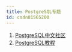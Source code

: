 ```yaml
---
title: PostgreSQL专题
id: csdn81565200
---
```


1.  [PostgreSQL中文社区](http://www.postgres.cn/index.php/home)
2.  [PostgreSQL教程](https://www.yiibai.com/postgresql/)